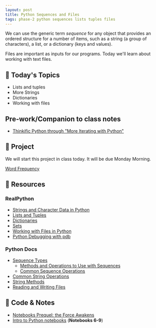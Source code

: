 ```yaml
---
layout: post
title: Python Sequences and Files
tags: phase-2 python sequences lists tuples files
---
```


We can use the generic term _sequence_ for any object that provides an ordered structure for a number of items, such as a string (a group of characters), a list, or a dictionary (keys and values).

Files are important as inputs for our programs. Today we'll learn about working with text files.

## 📅 Today's Topics

- Lists and tuples
- More Strings
- Dictionaries
- Working with files

## Pre-work/Companion to class notes
- [Thinkific Python through "More Iterating with Python"](https://momentumlearn.thinkific.com/courses/take/back-end-development-with-python-and-django/texts/32227555-what-is-python)

## 🎯 Project

We will start this project in class today. It will be due Monday Morning.

[Word Frequency](https://classroom.github.com/a/XtxumWkJ)

## 🔖 Resources

### RealPython

- [Strings and Character Data in Python](https://realpython.com/python-strings/)
- [Lists and Tuples](https://realpython.com/python-lists-tuples/)
- [Dictionaries](https://realpython.com/python-dicts/)
- [Sets](https://realpython.com/python-sets/)
- [Working with Files in Python](https://realpython.com/working-with-files-in-python/)
- [Python Debugging with pdb](https://realpython.com/python-debugging-pdb/)

### Python Docs

- [Sequence Types](https://docs.python.org/3/library/stdtypes.html?highlight=sequences#sequence-types-list-tuple-range)
  - [Methods and Operations to Use with Sequences](https://docs.python.org/3/library/stdtypes.html#common-sequence-operations)
  - [Common Sequence Operations](https://docs.python.org/3/library/stdtypes.html#common-sequence-operations)
- [Common String Operations](https://docs.python.org/3/library/string.html)
- [String Methods](https://docs.python.org/3/library/stdtypes.html#string-methods)
- [Reading and Writing Files](https://docs.python.org/3/tutorial/inputoutput.html#tut-files)

## 🦉 Code & Notes

- [Notebooks Prequel: the Force Awakens](https://github.com/Momentum-Team-15/notes/blob/main/python-notebooks-prequel.md)
- [Intro to Python notebooks](https://github.com/Momentum-Team-15/python-notebooks) (**Notebooks 6-9**)
